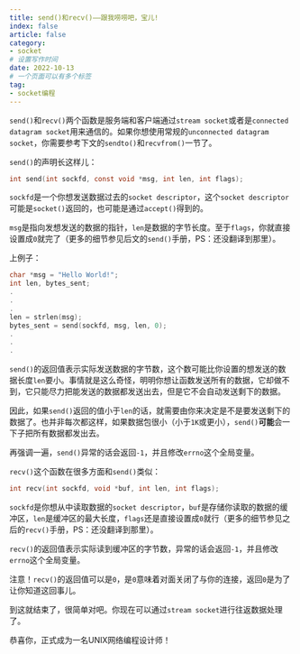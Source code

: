 ```yaml
---
title: send()和recv()——跟我唠唠吧，宝儿!
index: false
article: false
category:
- socket
# 设置写作时间
date: 2022-10-13
# 一个页面可以有多个标签
tag:
- socket编程
---
```


`send()`和`recv()`两个函数是服务端和客户端通过`stream socket`或者是`connected datagram socket`用来通信的。如果你想使用常规的`unconnected datagram socket`，你需要参考下文的`sendto()`和`recvfrom()`一节了。

`send()`的声明长这样儿：

```c
int send(int sockfd, const void *msg, int len, int flags); 
```

`sockfd`是一个你想发送数据过去的`socket descriptor`，这个`socket descriptor`可能是`socket()`返回的，也可能是通过`accept()`得到的。

`msg`是指向发想发送的数据的指针，`len`是数据的字节长度。至于`flags`，你就直接设置成`0`就完了（更多的细节参见后文的`send()`手册，PS：还没翻译到那里）。

上例子：

```c
char *msg = "Hello World!";
int len, bytes_sent;
.
.
.
len = strlen(msg);
bytes_sent = send(sockfd, msg, len, 0);
.
.
. 
```

`send()`的返回值表示实际发送数据的字节数，这个数可能比你设置的想发送的数据长度`len`要小。事情就是这么奇怪，明明你想让函数发送所有的数据，它却做不到，它只能尽力把能发送的数据都发送出去，但是它不会自动发送剩下的数据。

因此，如果`send()`返回的值小于`len`的话，就需要由你来决定是不是要发送剩下的数据了。也并非每次都这样，如果数据包很小（小于`1K`或更小），`send()`**可能**会一下子把所有数据都发出去。

再强调一遍，`send()`异常的话会返回`-1`，并且修改`errno`这个全局变量。

`recv()`这个函数在很多方面和`send()`类似：

```c
int recv(int sockfd, void *buf, int len, int flags);
```

`sockfd`是你想从中读取数据的`socket descriptor`，`buf`是存储你读取的数据的缓冲区，`len`是缓冲区的最大长度，`flags`还是直接设置成`0`就行（更多的细节参见之后的`recv()`手册，PS：还没翻译到那里）。

`recv()`的返回值表示实际读到缓冲区的字节数，异常的话会返回`-1`，并且修改`errno`这个全局变量。

注意！`recv()`的返回值可以是`0`，是`0`意味着对面关闭了与你的连接，返回`0`是为了让你知道这回事儿。

到这就结束了，很简单对吧。你现在可以通过`stream socket`进行往返数据处理了。

恭喜你，正式成为一名UNIX网络编程设计师！

